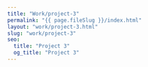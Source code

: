 ```yaml
---
title: "Work/project-3"
permalink: "{{ page.fileSlug }}/index.html"
layout: "work/project-3.html"
slug: "work/project-3"
seo:
  title: "Project 3"
  og_title: "Project 3"
---
```

